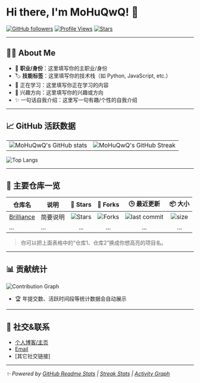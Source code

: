 # Hi there, I'm MoHuQwQ! 👋

[![GitHub followers](https://img.shields.io/github/followers/MoHuQwQ?style=social)](https://github.com/MoHuQwQ?tab=followers)
[![Profile Views](https://komarev.com/ghpvc/?username=MoHuQwQ)](https://github.com/MoHuQwQ)
[![Stars](https://img.shields.io/github/stars/MoHuQwQ?style=social)](https://github.com/MoHuQwQ?tab=stars)

---

## 🧑‍💻 About Me

- 💼 **职业/身份**：这里填写你的主职业/身份
- 🏷️ **技能标签**：这里填写你的技术栈（如 Python, JavaScript, etc.）
- 🌱 正在学习：这里填写你正在学习的内容
- 🎯 兴趣方向：这里填写你的兴趣或方向
- ✨ 一句话自我介绍：这里写一句有趣/个性的自我介绍

---

## 📈 GitHub 活跃数据

<table>
  <tr>
    <td>
      <img src="https://github-readme-stats.vercel.app/api?username=MoHuQwQ&show_icons=true&count_private=true&hide_title=true&hide_rank=false&theme=default" alt="MoHuQwQ's GitHub stats" />
    </td>
    <td>
      <img src="https://github-readme-streak-stats.herokuapp.com/?user=MoHuQwQ&theme=default" alt="MoHuQwQ's GitHub Streak" />
    </td>
  </tr>
</table>

![Top Langs](https://github-readme-stats.vercel.app/api/top-langs/?username=MoHuQwQ&layout=compact&hide_title=true&theme=default)

---

## 🚀 主要仓库一览

| 仓库名 | 说明 | 🌟 Stars | 🍴 Forks | 🕒 最近更新 | 📦 大小 |
|--------|------|:-------:|:--------:|:----------:|:-------:|
| [Brilliance](https://github.com/MoHuQwQ/Brilliance) | 简要说明 | ![Stars](https://img.shields.io/github/stars/MoHuQwQ/Brilliance?style=social) | ![Forks](https://img.shields.io/github/forks/MoHuQwQ/Brilliance?style=social) | ![last commit](https://img.shields.io/github/last-commit/MoHuQwQ/Brilliance) | ![size](https://img.shields.io/github/repo-size/MoHuQwQ/Brilliance) |
| ...    | ...  | ...     | ...      | ...        | ...     |

> 你可以把上面表格中的“仓库1、仓库2”换成你想高亮的项目名。

---

## 📊 贡献统计

![Contribution Graph](https://github-readme-activity-graph.vercel.app/graph?username=MoHuQwQ&theme=github)

- 🏆 年提交数、活跃时间段等统计数据会自动展示

---

## 🔗 社交&联系

- [个人博客/主页](你的个人链接)
- [Email](mailto:你的邮箱)
- [其它社交链接]

---

_✨ Powered by [GitHub Readme Stats](https://github.com/anuraghazra/github-readme-stats) | [Streak Stats](https://github.com/denvercoder1/github-readme-streak-stats) | [Activity Graph](https://github.com/Ashutosh00710/github-readme-activity-graph)_
